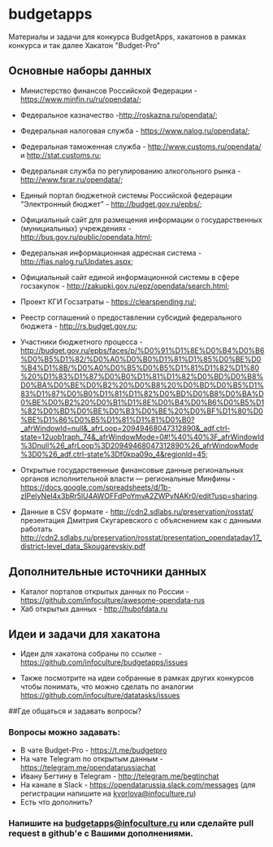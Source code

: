 # budgetapps
Материалы и задачи для конкурса BudgetApps, хакатонов в рамках конкурса и так далее 
Хакатон "Budget-Pro"

## Основные наборы данных

* Министерство финансов Российской Федерации - https://www.minfin.ru/ru/opendata/;
* Федеральное казначество -http://roskazna.ru/opendata/;
* Федеральная налоговая служба - https://www.nalog.ru/opendata/;
* Федеральная таможенная служба - http://www.customs.ru/opendata/ и http://stat.customs.ru;
* Федеральная служба по регулированию алкогольного рынка - http://www.fsrar.ru/opendata/;
* Единый портал бюджетной системы Российской федерации “Электронный бюджет” - http://budget.gov.ru/epbs/;
* Официальный сайт для размещения информации о государственных (мунициальных) учреждениях - http://bus.gov.ru/public/opendata.html;
* Федеральная информационная адресная система - http://fias.nalog.ru/Updates.aspx;
* Официальный сайт единой информационной системы в сфере госзакупок - http://zakupki.gov.ru/epz/opendata/search.html;
* Проект КГИ Госзатраты - https://clearspending.ru/;
* Реестр соглашений о предоставлении субсидий федерального бюджета - http://rs.budget.gov.ru;
* Участники бюджетного процесса - http://budget.gov.ru/epbs/faces/p/%D0%91%D1%8E%D0%B4%D0%B6%D0%B5%D1%82/%D0%A0%D0%B0%D1%81%D1%85%D0%BE%D0%B4%D1%8B/%D0%A0%D0%B5%D0%B5%D1%81%D1%82%D1%80%20%D1%83%D1%87%D0%B0%D1%81%D1%82%D0%BD%D0%B8%D0%BA%D0%BE%D0%B2%20%D0%B8%20%D0%BD%D0%B5%D1%83%D1%87%D0%B0%D1%81%D1%82%D0%BD%D0%B8%D0%BA%D0%BE%D0%B2%20%D0%B1%D1%8E%D0%B4%D0%B6%D0%B5%D1%82%D0%BD%D0%BE%D0%B3%D0%BE%20%D0%BF%D1%80%D0%BE%D1%86%D0%B5%D1%81%D1%81%D0%B0?_afrWindowId=null&_afrLoop=20949468047312890&_adf.ctrl-state=12uob1raph_74&_afrWindowMode=0#!%40%40%3F_afrWindowId%3Dnull%26_afrLoop%3D20949468047312890%26_afrWindowMode%3D0%26_adf.ctrl-state%3Df0kpa09o_4&regionId=45;
* Открытые государственные финансовые данные региональных органов исполнительной власти — региональные Минфины - https://docs.google.com/spreadsheets/d/1b-zIPeIyNeI4x3bRr5lU4AWOFFdPoYmvA2ZWPvNAKr0/edit?usp=sharing.

* Данные в CSV формате - http://cdn2.sdlabs.ru/preservation/rosstat/ презентация Дмитрия Скугаревского с объяснением как с данными работать http://cdn2.sdlabs.ru/preservation/rosstat/presentation_opendataday17_district-level_data_Skougarevskiy.pdf

## Дополнительные источники данных

* Каталог порталов открытых данных по России - https://github.com/infoculture/awesome-opendata-rus
* Хаб открытых данных - http://hubofdata.ru

## Идеи и задачи для хакатона

* Идеи для хакатона собраны по ссылке - https://github.com/infoculture/budgetapps/issues

* Также посмотрите на идеи собранные в рамках других конкурсов чтобы понимать, что можно сделать по аналогии https://github.com/infoculture/datatasks/issues

##Где общаться и задавать вопросы?

### Вопросы можно задавать:

* В чате Budget-Pro - https://t.me/budgetpro
* На чате Telegram по открытым данным - https://telegram.me/opendatarussiachat
* Ивану Бегтину в Telegram - http://telegram.me/begtinchat
* На канале в Slack - https://opendatarussia.slack.com/messages (для регистрации напишите на kvorlova@infoculture.ru)
* Есть что дополнить?

### Напишите на budgetapps@infoculture.ru или сделайте pull request в github'е с Вашими дополнениями.
